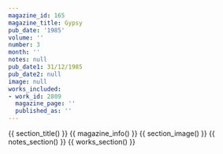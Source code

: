 ```yaml
---
magazine_id: 165
magazine_title: Gypsy
pub_date: '1985'
volume: ''
number: 3
month: ''
notes: null
pub_date1: 31/12/1985
pub_date2: null
image: null
works_included:
- work_id: 2809
  magazine_page: ''
  published_as: ''
---
```


{{ section_title() }}
{{ magazine_info() }}
{{ section_image() }}
{{ notes_section() }}
{{ works_section() }}
